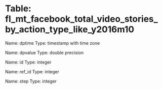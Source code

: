 Table: fl_mt_facebook_total_video_stories_by_action_type_like_y2016m10
======================================================================

Name: dptime
Type: timestamp with time zone

Name: dpvalue
Type: double precision

Name: id
Type: integer

Name: ref_id
Type: integer

Name: step
Type: integer

